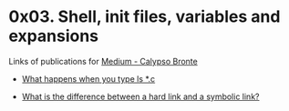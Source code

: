 # 0x03. Shell, init files, variables and expansions

Links of publications for [Medium - Calypso Bronte](https://medium.com/@calypsobronte)

- [What happens when you type ls *.c](https://medium.com/@calypsobronte/what-happens-when-you-type-ls-c-6621eeadf39e?source=friends_link&sk=9cad33c92dbf773d4f7aaeeb479db465)

- [What is the difference between a hard link and a symbolic link?](https://medium.com/@calypsobronte/what-is-the-difference-between-a-hard-link-and-a-symbolic-link-e6071394e346?source=friends_link&sk=ffe9679c530b0aa30ca5f8d8ee28e61a)

